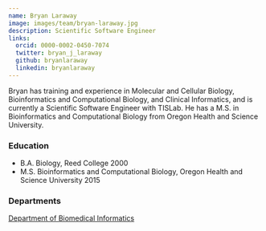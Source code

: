 ```yaml
---
name: Bryan Laraway
image: images/team/bryan-laraway.jpg
description: Scientific Software Engineer
links:
  orcid: 0000-0002-0450-7074
  twitter: bryan_j_laraway
  github: bryanlaraway
  linkedin: bryanlaraway
---
```


Bryan has training and experience in Molecular and Cellular Biology, Bioinformatics and Computational Biology, and Clinical Informatics, and is currently a Scientific Software Engineer with TISLab. He has a M.S. in Bioinformatics and Computational Biology from Oregon Health and Science University.

### Education

- B.A. Biology, Reed College 2000
- M.S. Bioinformatics and Computational Biology, Oregon Health and Science University 2015

### Departments

[Department of Biomedical Informatics](https://medschool.cuanschutz.edu/dbmi)
